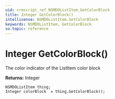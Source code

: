 ```yaml
---
uid: crmscript_ref_NSMDOListItem_GetColorBlock
title: Integer GetColorBlock()
intellisense: NSMDOListItem.GetColorBlock
keywords: NSMDOListItem, GetColorBlock
so.topic: reference
---
```


# Integer GetColorBlock()

The color indicator of the ListItem color block

**Returns:** Integer

```crmscript
NSMDOListItem thing;
Integer colorBlock  = thing.GetColorBlock();
```

